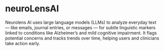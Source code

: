 # neuroLensAI
Neurolens AI uses large language models (LLMs) to analyze everyday text — like emails, journal entries, or messages — for subtle linguistic markers linked to conditions like Alzheimer’s and mild cognitive impairment. It flags potential concerns and tracks trends over time, helping users and clinicians take action early.
